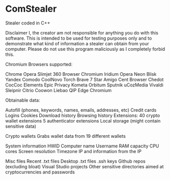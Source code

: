 # ComStealer
Stealer coded in C++

Disclaimer
I, the creator am not responsible for anything you do with this software. This is intended to be used for testing purposes only and to demonstrate what kind of information a stealer can obtain from your computer. Please do not use this program maliciously as I completely forbid this.

Chromium
Browsers supported:

Chrome
Opera
Slimjet
360 Browser
Chromium
Iridium
Opera Neon
Blisk
Yandex
Comodo
CoolNovo
Torch
Brave
7 Star
Amigo
Cent Browser
Chedot
CocCoc
Elements
Epic Privacy
Kometa
Orbitum
Sputnik
uCozMedia
Vivaldi
Sleipnir
Citrio
Coowon
Liebao
QIP
Edge Chromium

Obtainable data:

Autofill (phones, keywords, names, emails, addresses, etc)
Credit cards
Logins
Cookies
Download history
Browsing history
Extensions:
40 crypto wallet extensions
5 authenticator extensions
Local storage (might contain sensitive data)

Crypto wallets
Grabs wallet data from 19 different wallets

System information
HWID
Computer name
Username
RAM capacity
CPU cores
Screen resolution
Timezone
IP and information from the IP

Misc files
Recent .txt files
Desktop .txt files
.ssh keys
Github repos (excluding bloat)
Visual Studio projects
Other sensitive directories aimed at cryptocurrencies and passwords
